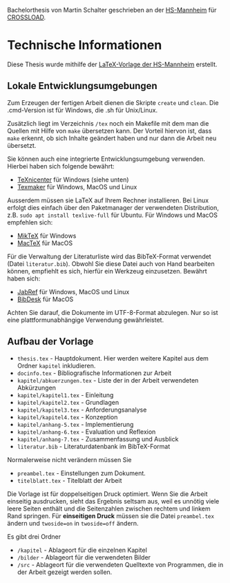 Bachelorthesis von Martin Schalter geschrieben an der [HS-Mannheim](https://www.hs-mannheim.de/) für [CROSSLOAD](https://crossload.org).

# Technische Informationen

Diese Thesis wurde mithilfe der [LaTeX-Vorlage der HS-Mannheim](https://github.com/informatik-mannheim/thesis-template) erstellt.

## Lokale Entwicklungsumgebungen

Zum Erzeugen der fertigen Arbeit dienen die Skripte `create` und `clean`. Die .cmd-Version ist für Windows, die .sh für Unix/Linux.

Zusätzlich liegt im Verzeichnis `/tex` noch ein Makefile mit dem man die Quellen mit Hilfe von `make` übersetzen kann. Der Vorteil hiervon ist, dass `make` erkennt, ob sich Inhalte geändert haben und nur dann die Arbeit neu übersetzt.

Sie können auch eine integrierte Entwicklungsumgebung verwenden. Hierbei haben sich folgende bewährt:

  * [TeXnicenter](http://www.texniccenter.org/) für Windows (siehe unten)
  * [Texmaker](http://www.xm1math.net/texmaker/) für Windows, MacOS und Linux

Ausserdem müssen sie LaTeX auf Ihrem Rechner installieren. Bei Linux erfolgt dies einfach über den Paketmanager der verwendeten Distribution, z.B. `sudo apt install texlive-full` für Ubuntu. Für Windows und MacOS empfehlen sich:

  * [MikTeX](http://miktex.org/) für Windows
  * [MacTeX](http://tug.org/mactex/) für MacOS

Für die Verwaltung der Literaturliste wird das BibTeX-Format verwendet (Datei `literatur.bib`). Obwohl Sie diese Datei auch von Hand bearbeiten können, empfiehlt es sich, hierfür ein Werkzeug einzusetzen. Bewährt haben sich:

  * [JabRef](http://jabref.sourceforge.net/) für Windows, MacOS und Linux
  * [BibDesk](http://bibdesk.sourceforge.net/) für MacOS

Achten Sie darauf, die Dokumente im UTF-8-Format abzulegen. Nur so ist eine plattformunabhängige Verwendung gewährleistet. 

## Aufbau der Vorlage

  * `thesis.tex` - Hauptdokument. Hier werden weitere Kapitel aus dem Ordner `kapitel` inkludieren.
  * `docinfo.tex` - Bibliografische Informationen zur Arbeit
  * `kapitel/abkuerzungen.tex` - Liste der in der Arbeit verwendeten Abkürzungen
  * `kapitel/kapitel1.tex` - Einleitung
  * `kapitel/kapitel2.tex` - Grundlagen
  * `kapitel/kapitel3.tex` - Anforderungsanalyse
  * `kapitel/kapitel4.tex` - Konzeption
  * `kapitel/anhang-5.tex` - Implementierung
  * `kapitel/anhang-6.tex` - Evaluation und Reflexion
  * `kapitel/anhang-7.tex` - Zusammenfassung und Ausblick
  * `literatur.bib` - Literaturdatenbank im BibTeX-Format

Normalerweise nicht verändern müssen Sie

  * `preambel.tex` - Einstellungen zum Dokument.
  * `titelblatt.tex` - Titelblatt der Arbeit

Die Vorlage ist für doppelseitigen Druck optimiert. Wenn Sie die Arbeit einseitig ausdrucken, sieht das Ergebnis seltsam aus, weil es unnötig viele leere Seiten enthält und die Seitenzahlen zwischen rechtem und linkem Rand springen. Für **einseitigen Druck** müssen sie die Datei `preambel.tex` ändern und `twoside=on` in `twoside=off` ändern.

Es gibt drei Ordner

  * `/kapitel` - Ablageort für die einzelnen Kapitel
  * `/bilder` - Ablageort für die verwendeten Bilder
  * `/src` - Ablageort für die verwendeten Quelltexte von Programmen, die in der Arbeit gezeigt werden sollen.
